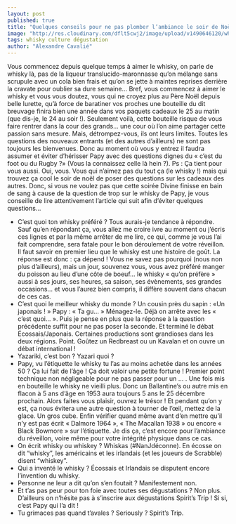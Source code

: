 ```yaml
---
layout: post
published: true
title: "Quelques conseils pour ne pas plomber l’ambiance le soir de Noël (et les autres soirs)…"
image: "http://res.cloudinary.com/dflt5cwj2/image/upload/v1490646120/whisky_noe%CC%88l_q2v16p.jpg"
tags: whisky culture dégustation
author: "Alexandre Cavalié"
---
```



Vous commencez depuis quelque temps à aimer le whisky, on parle de whisky là, pas de la liqueur translucido-maronnasse qu’on mélange sans scrupule avec un cola bien frais et qu’on se jette à maintes reprises derrière la cravate pour oublier sa dure semaine… Bref, vous commencez à aimer le whisky et vous vous doutez, vous qui ne croyez plus au Père Noël depuis belle lurette, qu’à force de baratiner vos proches une bouteille du dit breuvage finira bien une année  dans vos paquets cadeaux le 25 au matin (que dis-je, le 24 au soir !).
Seulement voilà, cette bouteille risque de vous faire rentrer dans la cour des grands… une cour où l’on aime partager cette passion sans mesure. Mais, détrompez-vous, ils ont leurs limites. Toutes les questions des nouveaux entrants (et des autres d’ailleurs) ne sont pas toujours les bienvenues. Donc au moment où vous y entrez il faudra assumer et éviter d’hérisser Papy avec des questions dignes du « c’est du foot ou du Rugby ?» (Vous la connaissez celle là hein ?).
Ps : Ça tient pour vous aussi. Oui, vous. Vous qui n’aimez pas du tout ça (le whisky !)  mais qui trouvez ça cool le soir de noël de poser des questions sur les cadeaux des autres.
Donc, si vous ne voulez pas que cette soirée Divine finisse en bain de sang à cause de la question de trop sur le whisky de Papy, je vous conseille de lire attentivement l’article qui suit afin d’éviter quelques questions…
- C’est quoi ton whisky préféré ?
Tous aurais-je tendance à répondre. Sauf qu’en répondant ça, vous allez me croire ivre au moment ou j’écris ces lignes et par la même arrêter de me lire, ce qui, comme je vous l’ai fait comprendre, sera fatale pour le bon déroulement de votre réveillon.
Il faut savoir en premier lieu que le whisky est une histoire de goût. La réponse est donc : ça dépend !
Vous ne savez pas pourquoi (nous non plus d’ailleurs), mais un jour, souvenez vous, vous avez préféré manger du poisson au lieu d’une côte de boeuf… le whisky « qu’on préfère » aussi à ses jours, ses heures, sa saison, ses évènements, ses grandes occasions… et vous l’aurez bien compris, il diffère souvent dans chacun de ces cas.
- C’est quoi le meilleur whisky du monde ?
Un cousin près du sapin : «Un japonais ! »
Papy : « Ta gu… »
Ménagez-le. Déjà on arrête avec les « c’est quoi… ». Puis je pense en plus que la réponse à la question précédente suffit pour ne pas poser la seconde. Et terminé le débat Écossais/Japonais. Certaines productions sont grandioses dans les deux régions. Point. Goûtez un Redbreast ou un Kavalan et on ouvre un débat international !
- Yazariki, c’est bon ?
Yazari quoi ?
- Papy, vu l’étiquette le whisky tu l’as au moins achetée dans les années 50 ? Ça lui fait de l’âge ! Ça doit valoir une petite fortune !
Premier point technique non négligeable pour ne pas passer pour un … . Une fois mis en bouteille le whisky ne vieilli plus. Donc un Ballantine’s ou autre mis en flacon à 5 ans d’âge en 1953 aura toujours 5 ans le 25 décembre prochain. Alors faites vous plaisir, ouvrez le trésor ! Et pendant qu’on y est, ça nous évitera une autre question à tourner de l’œil, mettez de la glace. Un gros cube. Enfin vérifier quand même avant d’en mettre qu’il n’y est pas écrit « Dalmore 1964 », « The Macallan 1938 » ou encore « Black Bowmore » sur l’étiquette. Je dis ça, c’est encore pour l’ambiance du réveillon, voire même pour votre intégrité physique dans ce cas.
- On écrit whisky ou whiskey ?
Whiskas (#NanJdéconne).
 En écosse on dit “whisky”, les américains et les irlandais (et les joueurs de Scrabble) disent “whiskey”.
- Qui a inventé le whisky ?
Écossais et Irlandais se disputent encore l’invention du whisky.
- Personne ne leur a dit qu’on s’en foutait ?
Manifestement non.
- Et t’as pas peur pour ton foie avec toutes ses dégustations ?
Non plus. D’ailleurs on n’hésite pas à s’inscrire aux dégustations Spirit’s Trip ! Si si, c’est Papy qui l’a dit !
- Tu grimaces pas quand t’avales ?
Seriously ?
Spirit’s Trip.
